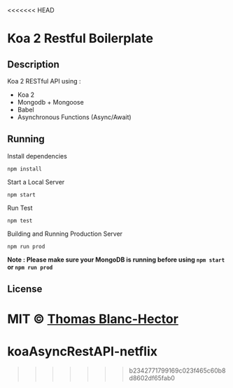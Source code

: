 <<<<<<< HEAD
# Koa 2 Restful Boilerplate

## Description

Koa 2 RESTful API using :

* Koa 2
* Mongodb + Mongoose
* Babel
* Asynchronous Functions (Async/Await)

## Running

Install dependencies

```
npm install
```

Start a Local Server

```
npm start
```

Run Test

```
npm test
```

Building and Running Production Server

```
npm run prod
```

**Note : Please make sure your MongoDB is running before using `npm start` or `npm run prod`**

## License

MIT &copy; [Thomas Blanc-Hector](https://github.com/jsnomad)
=======
# koaAsyncRestAPI-netflix
>>>>>>> b2342771799169c023f465c60b8d8602df65fab0
